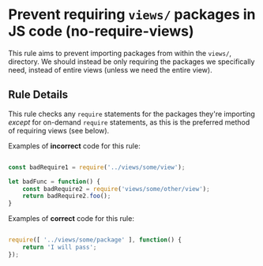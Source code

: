 # Prevent requiring `views/` packages in JS code (no-require-views)

This rule aims to prevent importing packages from within the `views/`, directory. We should instead be only requiring the packages we specifically need, instead of entire views (unless we need the entire view). 

## Rule Details

This rule checks any `require` statements for the packages they're importing _except_ for on-demand `require` statements, as this is the preferred method of requiring views (see below).

Examples of **incorrect** code for this rule:

```js

const badRequire1 = require('../views/some/view');

let badFunc = function() {
    const badRequire2 = require('views/some/other/view');
    return badRequire2.foo();
}

```

Examples of **correct** code for this rule:

```js

require([ '../views/some/package' ], function() {
    return 'I will pass';
});

```